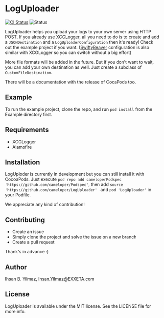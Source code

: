 # LogUploader

[![CI Status](http://img.shields.io/travis/cameloper/LogUploader.svg?style=flat)](https://travis-ci.org/cameloper/LogUploader)
![Status](https://img.shields.io/badge/status-early%20development-yellow.svg)
<!--[![Version](https://img.shields.io/cocoapods/v/LogUploader.svg?style=flat)](http://cocoapods.org/pods/LogUploader)-->
<!--[![License](https://img.shields.io/cocoapods/l/LogUploader.svg?style=flat)](http://cocoapods.org/pods/LogUploader)-->
<!--[![Platform](https://img.shields.io/cocoapods/p/LogUploader.svg?style=flat)](http://cocoapods.org/pods/LogUploader)-->

LogUploader helps you upload your logs to your own server using HTTP POST. If you already use [XCGLogger](https://github.com/DaveWoodCom/XCGLogger), all you need to do is to create and add a `JSONDestination` and a `LogUploaderConfiguration` then it's ready! Check out the example project if you want. ([SwiftyBeaver](https://github.com/SwiftyBeaver/SwiftyBeaver) configuration is also similar with XCGLogger so you can switch without a big effort)

More file formats will be added in the future. But if you don't want to wait, you can add your own destination as well. Just create a subclass of `CustomFileDestination`.

There will be a documentation with the release of CocaPods too.

## Example

To run the example project, clone the repo, and run `pod install` from the Example directory first.

## Requirements

- XCGLogger
- Alamofire

## Installation

LogUploder is currently in development but you can still install it with CocoaPods. Just execute `pod repo add cameloperPodspec 'https://github.com/cameloper/Podspec'`, then add `source 'https://github.com/cameloper/LogUploader'
` and `pod 'LogUploader'` in your Podfile.

We appreciate any kind of contribution!
<!--LogUploader is available through [CocoaPods](http://cocoapods.org). To install-->
<!--it, simply add the following line to your Podfile:-->
<!---->
<!--```ruby-->
<!--pod 'LogUploader'-->
<!--```-->

## Contributing

- Create an issue
- Simply clone the project and solve the issue on a new branch
- Create a pull request

Thank's in advance :)

## Author

Ihsan B. Yilmaz, Ihsan.Yilmaz@EXXETA.com

## License

LogUploader is available under the MIT license. See the LICENSE file for more info.
